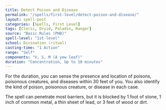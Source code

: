```yaml
---
title: Detect Poison and Disease
permalink: "/spells/first-level/detect-poison-and-disease/"
layout: spell-post
categories: [Spells, First Level]
tags: [Cleric, Druid, Paladin, Ranger]
source: "Basic Rules (PHB)"
spell-level: "1st-level"
school: Divination (ritual)
casting-time: "1 Action"
range: "Self"
components: "V, S, M (A yew leaf)"
duration: "Concentration, Up to 10 minutes"
---
```


For the duration, you can sense the presence and location of poisons, poisonous creatures, and diseases within 30 feet of you. You also identify the kind of poison, poisonous creature, or disease in each case.

The spell can penetrate most barriers, but it is blocked by 1 foot of stone, 1 inch of common metal, a thin sheet of lead, or 3 feet of wood or dirt.